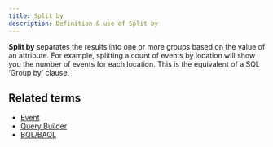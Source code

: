 ```yaml
---
title: Split by 
description: Definition & use of Split by 
---
```

**Split by** separates the results into one or more groups based on the value of an attribute. For example, splitting a count of events by location will show you the number of events for each location. This is the equivalent of a SQL ‘Group by’ clause.

## Related terms

- [Event](#)
- [Query Builder](#)
- [BQL/BAQL](https://docs.scuba.io/glossary/bql-baql)